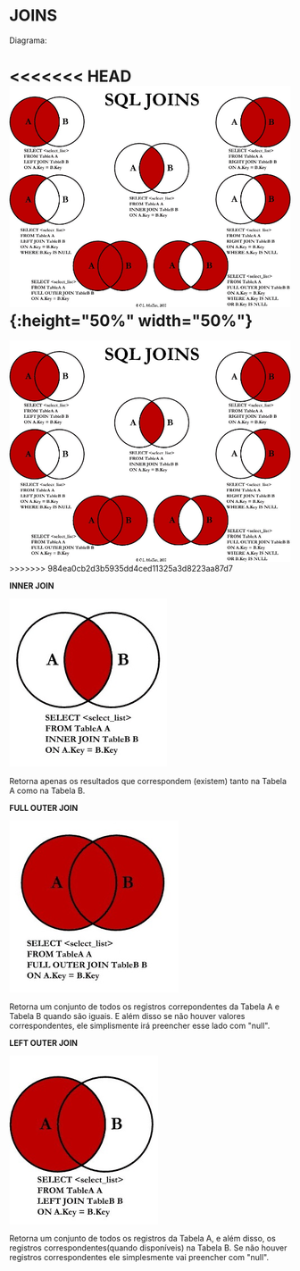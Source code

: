# JOINS

Diagrama:

<<<<<<< HEAD
![](images/joins-diagram.jpg?raw=true "Joins" ){:height="50%" width="50%"}
=======
<img src="images/joins-diagram.jpg?raw=true" width="600">
>>>>>>> 984ea0cb2d3b5935dd4ced11325a3d8223aa87d7


**INNER JOIN**

![](images/INNER_JOIN.jpg?raw=true "Inner Join")

Retorna apenas os resultados que correspondem (existem) tanto na Tabela A como na Tabela B.

**FULL OUTER JOIN**

![](images/FULL_OUTER_JOIN.jpg?raw=true "Full Outer Join")

Retorna um conjunto de todos os registros correpondentes da Tabela A e Tabela B quando são iguais. E além disso se não houver valores correspondentes, ele simplismente irá preencher esse lado com "null".

**LEFT OUTER JOIN**

![](images/LEFT_OUTER_JOIN.jpg?raw=true "Left Outer Join")

Retorna um conjunto de todos os registros da Tabela A, e além disso, os registros correspondentes(quando disponíveis) na Tabela B. Se não houver registros correspondentes ele simplesmente vai preencher com "null".

